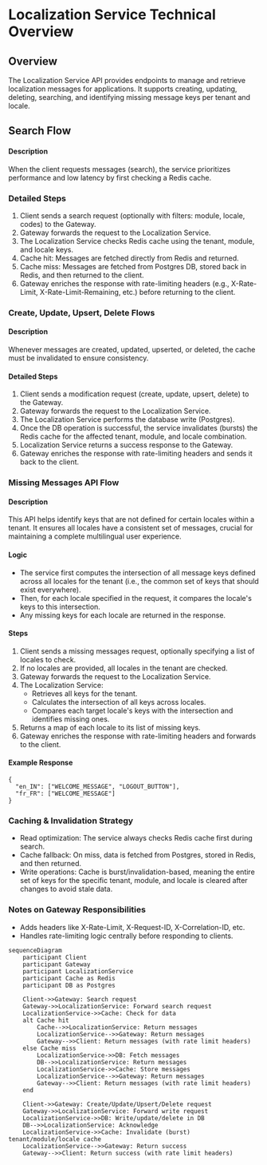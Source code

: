 # Localization Service Technical Overview
## Overview
The Localization Service API provides endpoints to manage and retrieve localization messages for applications. It supports creating, updating, deleting, searching, and identifying missing message keys per tenant and locale.

## Search Flow
#### Description
When the client requests messages (search), the service prioritizes performance and low latency by first checking a Redis cache.

### Detailed Steps
1. Client sends a search request (optionally with filters: module, locale, codes) to the Gateway.
2. Gateway forwards the request to the Localization Service.
3. The Localization Service checks Redis cache using the tenant, module, and locale keys.
4. Cache hit: Messages are fetched directly from Redis and returned.
5. Cache miss: Messages are fetched from Postgres DB, stored back in Redis, and then returned to the client.
6. Gateway enriches the response with rate-limiting headers (e.g., X-Rate-Limit, X-Rate-Limit-Remaining, etc.) before returning to the client.
   
### Create, Update, Upsert, Delete Flows
#### Description
Whenever messages are created, updated, upserted, or deleted, the cache must be invalidated to ensure consistency.

#### Detailed Steps
1. Client sends a modification request (create, update, upsert, delete) to the Gateway.
2. Gateway forwards the request to the Localization Service.
3. The Localization Service performs the database write (Postgres).
4. Once the DB operation is successful, the service invalidates (bursts) the Redis cache for the affected tenant, module, and locale combination.
5. Localization Service returns a success response to the Gateway.
6. Gateway enriches the response with rate-limiting headers and sends it back to the client.

### Missing Messages API Flow
#### Description
This API helps identify keys that are not defined for certain locales within a tenant. It ensures all locales have a consistent set of messages, crucial for maintaining a complete multilingual user experience.

#### Logic
* The service first computes the intersection of all message keys defined across all locales for the tenant (i.e., the common set of keys that should exist everywhere).
* Then, for each locale specified in the request, it compares the locale's keys to this intersection.
* Any missing keys for each locale are returned in the response.

#### Steps
1. Client sends a missing messages request, optionally specifying a list of locales to check.
2. If no locales are provided, all locales in the tenant are checked.
3. Gateway forwards the request to the Localization Service.
4. The Localization Service:
    * Retrieves all keys for the tenant.
    * Calculates the intersection of all keys across locales.
    * Compares each target locale's keys with the intersection and identifies missing ones.
5. Returns a map of each locale to its list of missing keys.
6. Gateway enriches the response with rate-limiting headers and forwards to the client.

#### Example Response
    {
      "en_IN": ["WELCOME_MESSAGE", "LOGOUT_BUTTON"],
      "fr_FR": ["WELCOME_MESSAGE"]
    }
### Caching & Invalidation Strategy
* Read optimization: The service always checks Redis cache first during search.
* Cache fallback: On miss, data is fetched from Postgres, stored in Redis, and then returned.
* Write operations: Cache is burst/invalidation-based, meaning the entire set of keys for the specific tenant, module, and locale is cleared after changes to avoid stale data.

### Notes on Gateway Responsibilities
* Adds headers like X-Rate-Limit, X-Request-ID, X-Correlation-ID, etc.
* Handles rate-limiting logic centrally before responding to clients.

```mermaid
sequenceDiagram
    participant Client
    participant Gateway
    participant LocalizationService
    participant Cache as Redis
    participant DB as Postgres

    Client->>Gateway: Search request
    Gateway->>LocalizationService: Forward search request
    LocalizationService->>Cache: Check for data
    alt Cache hit
        Cache-->>LocalizationService: Return messages
        LocalizationService-->>Gateway: Return messages
        Gateway-->>Client: Return messages (with rate limit headers)
    else Cache miss
        LocalizationService->>DB: Fetch messages
        DB-->>LocalizationService: Return messages
        LocalizationService->>Cache: Store messages
        LocalizationService-->>Gateway: Return messages
        Gateway-->>Client: Return messages (with rate limit headers)
    end

    Client->>Gateway: Create/Update/Upsert/Delete request
    Gateway->>LocalizationService: Forward write request
    LocalizationService->>DB: Write/update/delete in DB
    DB-->>LocalizationService: Acknowledge
    LocalizationService->>Cache: Invalidate (burst) tenant/module/locale cache
    LocalizationService-->>Gateway: Return success
    Gateway-->>Client: Return success (with rate limit headers)
```
